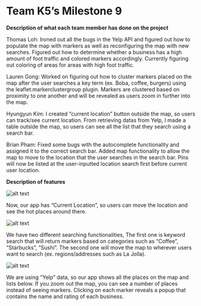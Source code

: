 # Team K5’s Milestone 9

**Description of what each team member has done on the project**

Thomas Loh: Ironed out all the bugs in the Yelp API and figured out how to populate the map with markers as well as reconfiguring the map with new searches. Figured out how to determine whether a business has a high amount of foot traffic and colored markers accordingly. Currently figuring out coloring of areas for areas with high foot traffic.

Lauren Gong: Worked on figuring out how to cluster markers placed on the map after the user searches a key term (ex. Boba, coffee, burgers) using the leaflet.markerclustergroup plugin. Markers are clustered based on proximity to one another and will be revealed as users zoom in further into the map. 

Hyungyun Kim: I created “current location” button outside the map, so users can track/see current location. From retrieving datas from Yelp, I made a table outside the map, so users can see all the list that they search using a search bar.

Brian Pham: Fixed some bugs with the autocomplete functionality and assigned it to the correct search bar. Added map functionality to allow the map to move to the location that the user searches in the search bar. Pins will now be listed at the user-inputted location search first before current user location.

**Description of features**

![alt text](https://github.com/withyuns/cogsmap/blob/master/images/md9_screen01.JPG)

Now, our app has “Current Location”, so users can move the location and see the hot places around there.

![alt text](https://github.com/withyuns/cogsmap/blob/master/images/md9_screen02.JPG)

We have two different searching functionalities, The first one is keyword search that will return markers based on categories such as “Coffee”, “Starbucks”, “Sushi”. The second one will move the map to wherever users want to search (ex. regions/addresses such as La Jolla).

![alt text](https://github.com/withyuns/cogsmap/blob/master/images/md9_screen03.JPG)

We are using “Yelp” data, so our app shows all the places on the map and lists below. If you zoom out the map, you can see a number of places instead of seeing markers. Clicking on each marker reveals a popup that contains the name and rating of each business. 
